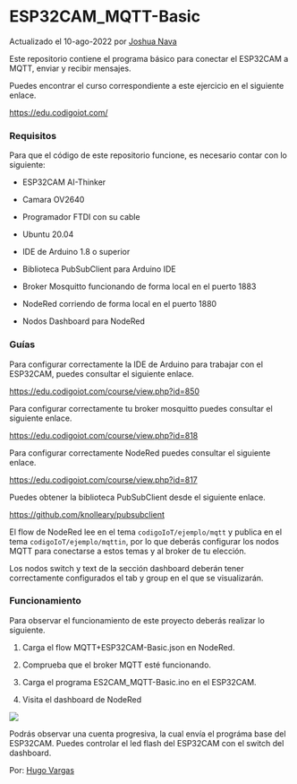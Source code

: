 # ESP32CAM_MQTT-Basic

Actualizado el 10-ago-2022 por [Joshua Nava](https://github.com/Joshoker)

Este repositorio contiene el programa básico para conectar el ESP32CAM a MQTT, enviar y recibir mensajes.

Puedes encontrar el curso correspondiente a este ejercicio en el siguiente enlace.

https://edu.codigoiot.com/

### Requisitos

Para que el código de este repositorio funcione, es necesario contar con lo siguiente:


- ESP32CAM AI-Thinker

- Camara OV2640

- Programador FTDI con su cable

- Ubuntu 20.04

- IDE de Arduino 1.8 o superior

- Biblioteca PubSubClient para Arduino IDE

- Broker Mosquitto funcionando de forma local en el puerto 1883

- NodeRed corriendo de forma local en el puerto 1880

- Nodos Dashboard para NodeRed

  
### Guías

Para configurar correctamente la IDE de Arduino para trabajar con el ESP32CAM, puedes consultar el siguiente enlace.

  

https://edu.codigoiot.com/course/view.php?id=850

  

Para configurar correctamente tu broker mosquitto puedes consultar el siguiente enlace.

  

https://edu.codigoiot.com/course/view.php?id=818

  

Para configurar correctamente NodeRed puedes consultar el siguiente enlace.

  

https://edu.codigoiot.com/course/view.php?id=817

  

Puedes obtener la biblioteca PubSubClient desde el siguiente enlace.

  

https://github.com/knolleary/pubsubclient

  

El flow de NodeRed lee en el tema `codigoIoT/ejemplo/mqtt` y publica en el tema `codigoIoT/ejemplo/mqttin`, por lo que deberás configurar los nodos MQTT para conectarse a estos temas y al broker de tu elección.

  

Los nodos switch y text de la sección dashboard deberán tener correctamente configurados el tab y group en el que se visualizarán.

  

### Funcionamiento

  

Para observar el funcionamiento de este proyecto deberás realizar lo siguiente.

  

1. Carga el flow MQTT+ESP32CAM-Basic.json en NodeRed.

2. Comprueba que el broker MQTT esté funcionando.

3. Carga el programa ES2CAM_MQTT-Basic.ino en el ESP32CAM.

4. Visita el dashboard de NodeRed

  

![](https://github.com/codigo-iot/ESP32CAM_MQTT-Basic/blob/main/esp32camMQTTbasic.jpg)

  

Podrás observar una cuenta progresiva, la cual envía el prográma base del ESP32CAM. Puedes controlar el led flash del ESP32CAM con el switch del dashboard.

  

Por: [Hugo Vargas](https://github.com/hugoescalpelo)